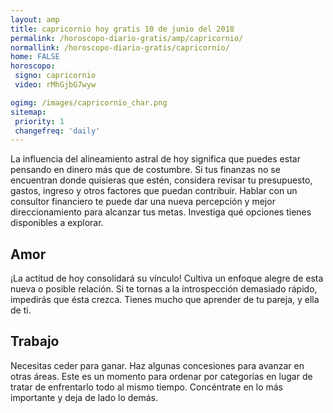 ```yaml
---
layout: amp
title: capricornio hoy gratis 10 de junio del 2018 
permalink: /horoscopo-diario-gratis/amp/capricornio/
normallink: /horoscopo-diario-gratis/capricornio/
home: FALSE
horoscopo:
 signo: capricornio
 video: rMhGjbG7wyw

ogimg: /images/capricornio_char.png
sitemap:
 priority: 1
 changefreq: 'daily'
---
```



La influencia del alineamiento astral de hoy significa que puedes estar pensando en dinero más que de costumbre. Si tus finanzas no se encuentran donde quisieras que estén, considera revisar tu presupuesto, gastos, ingreso y otros factores que puedan contribuir. Hablar con un consultor financiero te puede dar una nueva percepción y mejor direccionamiento para alcanzar tus metas. Investiga qué opciones tienes disponibles a explorar.

## Amor

¡La actitud de hoy consolidará su vínculo! Cultiva un enfoque alegre de esta nueva o posible relación. Si te tornas a la introspección demasiado rápido, impedirás que ésta crezca. Tienes mucho que aprender de tu pareja, y ella de ti.

## Trabajo

Necesitas ceder para ganar. Haz algunas concesiones para avanzar en otras áreas. Este es un momento para ordenar por categorías en lugar de tratar de enfrentarlo todo al mismo tiempo. Concéntrate en lo más importante y deja de lado lo demás.